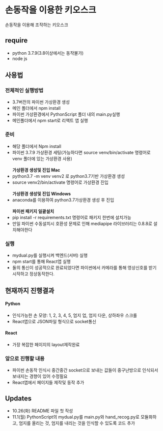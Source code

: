 # 손동작을 이용한 키오스크
손동작을 이용해 조작하는 키오스크

## require
- python 3.7.9(3.8이상에서는 동작불가)
- node js

## 사용법

### 전체적인 실행방법
- 3.7버전의 파이썬 가상환경 생성
- 메인 폴더에서 npm install
- 파이썬 가상환경에서 PythonScript 폴더 내의 main.py실행
- 메인폴더에서 npm start로 리액트 앱 실행

### 준비
- 해당 폴더에서 Npm install
- 파이썬 3.7.9 가상환경 세팅(가능하다면 source venv/bin/activate 명령어로 venv 폴더에 있는 가상환경 사용)
<br/><br/><b>가상환경 생성및 진입 Mac</b>
- python3.7 -m venv venv2 로 python3.7기반 가상환경 생성
- source venv2/bin/activate 명령어로 가상환경 진입
<br/><br/><b>가상환경 생성및 진입 Windows</b>
- anaconda를 이용하여 python3.7가상환경 생성 후 진입
<br/><br/><b>파이썬 패키지 일괄설치</b>
- pip install -r requirements.txt 명령어로 패키지 한번에 설치가능
- 만일 파이썬 수동설치시 호환성 문제로 인해 mediapipe 라이브러리는 0.8.8로 설치해야한다

### 실행
- mydual.py를 실행시켜 백엔드(서버) 실행
- npm start를 통해 React앱 실행
- 둘의 통신이 성공적으로 완료되었다면 파이썬에서 카메라를 통해 영상신호를 받기 시작하고 정상동작한다.

## 현재까지 진행결과
#### Python
- 인식가능한 손 모양: 1, 2, 3, 4, 5, 엄지 업, 엄지 다운, 상하좌우 스크롤
- React앱으로 JSON파일 형식으로 socket통신
#### React
- 가장 복잡한 페이지의 layout제작완료

### 앞으로 진행할 내용
- 파이썬 손동작 인식시 중간중간 socket으로 보내는 값들이 중구난방으로 인식되서 보내지는 경향이 있어 수정필요
- React앱에서 페이지들 제작및 동작 추가

## Updates
- 10.26(화) README 파일 첫 작성
- 11.1(월) PythonScript의 mydual.py를 main.py와 hand_recog.py로 모듈화하고, 엄지를 올리는 것, 엄지를 내리는 것을 인식할 수 있도록 코드 추가